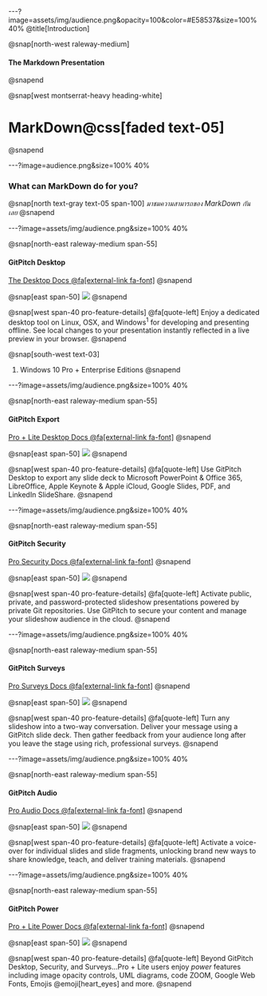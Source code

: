 ---?image=assets/img/audience.png&opacity=100&color=#E58537&size=100% 40%
@title[Introduction]

@snap[north-west raleway-medium]
#### The Markdown Presentation
@snapend

@snap[west montserrat-heavy heading-white]
# MarkDown@css[faded text-05]
@snapend

---?image=audience.png&size=100% 40%

### What can MarkDown do for you?

@snap[north text-gray text-05 span-100]
*มาชมความสามารถของ MarkDown กันเลย*
@snapend

---?image=assets/img/audience.png&size=100% 40%

@snap[north-east raleway-medium span-55]
#### GitPitch Desktop
[The Desktop Docs @fa[external-link fa-font]](https://gitpitch.com/docs/work-offline/desktop)
@snapend

@snap[east span-50]
![](assets/img/features-desktop.png)
@snapend

@snap[west span-40 pro-feature-details]
@fa[quote-left] Enjoy a dedicated desktop tool on Linux, OSX, and Windows<sup>1</sup> for developing and presenting offline. See local changes to your presentation instantly reflected in a live preview in your browser.
@snapend

@snap[south-west text-03]
1. Windows 10 Pro + Enterprise Editions
@snapend

---?image=assets/img/audience.png&size=100% 40%

@snap[north-east raleway-medium span-55]
#### GitPitch Export
[Pro + Lite Desktop Docs @fa[external-link fa-font]](https://gitpitch.com/docs/pro-features/desktop)
@snapend

@snap[east span-50]
![](assets/img/features-export.jpg)
@snapend

@snap[west span-40 pro-feature-details]
@fa[quote-left] Use GitPitch Desktop to export any slide deck to Microsoft
PowerPoint & Office 365, LibreOffice, Apple Keynote & Apple iCloud, Google Slides, PDF, and LinkedIn SlideShare.
@snapend

---?image=assets/img/audience.png&size=100% 40%

@snap[north-east raleway-medium span-55]
#### GitPitch Security
[Pro Security Docs @fa[external-link fa-font]](https://gitpitch.com/docs/pro-features/security)
@snapend

@snap[east span-50]
![](assets/img/features-security.jpg)
@snapend

@snap[west span-40 pro-feature-details]
@fa[quote-left] Activate public, private, and password-protected slideshow presentations powered by private Git repositories. Use GitPitch to secure your content and manage your slideshow audience in the cloud.
@snapend

---?image=assets/img/audience.png&size=100% 40%

@snap[north-east raleway-medium span-55]
#### GitPitch Surveys
[Pro Surveys Docs @fa[external-link fa-font]](https://gitpitch.com/docs/pro-features/surveys)
@snapend

@snap[east span-50]
![](assets/img/features-surveys.jpg)
@snapend

@snap[west span-40 pro-feature-details]
@fa[quote-left] Turn any slideshow into a two-way conversation. Deliver your message using a GitPitch slide deck. Then gather feedback from your audience long after you leave the stage using rich, professional surveys.
@snapend

---?image=assets/img/audience.png&size=100% 40%

@snap[north-east raleway-medium span-55]
#### GitPitch Audio
[Pro Audio Docs @fa[external-link fa-font]](https://gitpitch.com/docs/pro-features/audio)
@snapend

@snap[east span-50]
![](assets/img/features-audio.png)
@snapend

@snap[west span-40 pro-feature-details]
@fa[quote-left] Activate a voice-over for individual slides and slide fragments, unlocking brand new ways to share knowledge, teach, and deliver training materials.
@snapend


---?image=assets/img/audience.png&size=100% 40%

@snap[north-east raleway-medium span-55]
#### GitPitch Power
[Pro + Lite Power Docs @fa[external-link fa-font]](https://gitpitch.com/docs/pro-features/power)
@snapend

@snap[east span-50]
![](assets/img/features-pro-bonuses.jpg)
@snapend

@snap[west span-40 pro-feature-details]
@fa[quote-left] Beyond GitPitch Desktop, Security, and Surveys...Pro + Lite users enjoy *power* features including image opacity controls, UML diagrams, code ZOOM, Google Web Fonts, Emojis @emoji[heart_eyes] and more.
@snapend